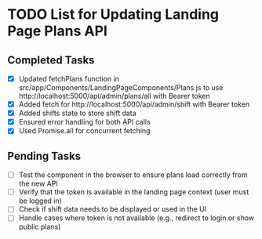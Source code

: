 # TODO List for Updating Landing Page Plans API

## Completed Tasks
- [x] Updated fetchPlans function in src/app/Components/LandingPageComponents/Plans.js to use http://localhost:5000/api/admin/plans/all with Bearer token
- [x] Added fetch for http://localhost:5000/api/admin/shift with Bearer token
- [x] Added shifts state to store shift data
- [x] Ensured error handling for both API calls
- [x] Used Promise.all for concurrent fetching

## Pending Tasks
- [ ] Test the component in the browser to ensure plans load correctly from the new API
- [ ] Verify that the token is available in the landing page context (user must be logged in)
- [ ] Check if shift data needs to be displayed or used in the UI
- [ ] Handle cases where token is not available (e.g., redirect to login or show public plans)
